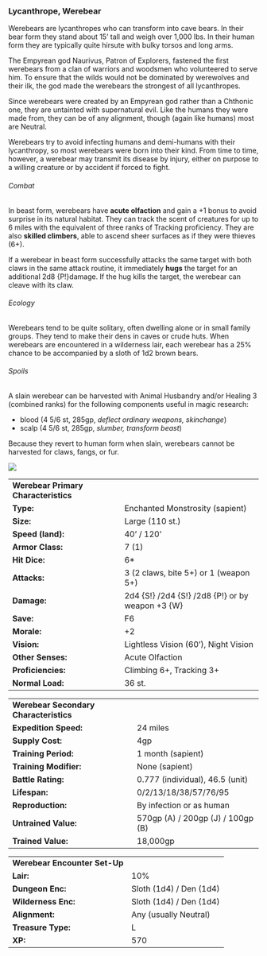 ### Lycanthrope, Werebear

Werebears are lycanthropes who can transform into cave bears. In their bear form they stand about 15’ tall and weigh over 1,000 lbs. In their human form they are typically quite hirsute with bulky torsos and long arms.

The Empyrean god Naurivus, Patron of Explorers, fastened the first werebears from a clan of warriors and woodsmen who volunteered to serve him. To ensure that the wilds would not be dominated by werewolves and their ilk, the god made the werebears the strongest of all lycanthropes.

Since werebears were created by an Empyrean god rather than a Chthonic one, they are untainted with supernatural evil. Like the humans they were made from, they can be of any alignment, though (again like humans) most are Neutral.

Werebears try to avoid infecting humans and demi-humans with their lycanthropy, so most werebears were born into their kind. From time to time, however, a werebear may transmit its disease by injury, either on purpose to a willing creature or by accident if forced to fight.

###### Combat

In beast form, werebears have **acute olfaction** and gain a +1 bonus to avoid surprise in its natural habitat. They can track the scent of creatures for up to 6 miles with the equivalent of three ranks of Tracking proficiency. They are also **skilled climbers**, able to ascend sheer surfaces as if they were thieves (6+).

If a werebear in beast form successfully attacks the same target with both claws in the same attack routine, it immediately **hugs** the target for an additional 2d8 {P!}damage. If the hug kills the target, the werebear can cleave with its claw.

###### Ecology

Werebears tend to be quite solitary, often dwelling alone or in small family groups. They tend to make their dens in caves or crude huts. When werebears are encountered in a wilderness lair, each werebear has a 25% chance to be accompanied by a sloth of 1d2 brown bears.

###### Spoils

A slain werebear can be harvested with Animal Husbandry and/or Healing 3 (combined ranks) for the following components useful in magic research:

* blood (4 5/6 st, 285gp, *deflect ordinary weapons, skinchange*)
* scalp (4 5/6 st, 285gp, *slumber, transform beast*)

Because they revert to human form when slain, werebears cannot be harvested for claws, fangs, or fur.

![](data:image/png;base64...)

|  |  |
| --- | --- |
| **Werebear Primary Characteristics** | |
| **Type:** | Enchanted Monstrosity (sapient) |
| **Size:** | Large (110 st.) |
| **Speed (land):** | 40’ / 120’ |
| **Armor Class:** | 7 (1) |
| **Hit Dice:** | 6\* |
| **Attacks:** | 3 (2 claws, bite 5+) or 1 (weapon 5+) |
| **Damage:** | 2d4 {S!} /2d4 {S!} /2d8 {P!} or  by weapon +3 {W} |
| **Save:** | F6 |
| **Morale:** | +2 |
| **Vision:** | Lightless Vision (60’), Night Vision |
| **Other Senses:** | Acute Olfaction |
| **Proficiencies:** | Climbing 6+, Tracking 3+ |
| **Normal Load:** | 36 st. |

|  |  |
| --- | --- |
| **Werebear Secondary Characteristics** | |
| **Expedition Speed:** | 24 miles |
| **Supply Cost:** | 4gp |
| **Training Period:** | 1 month (sapient) |
| **Training Modifier:** | None (sapient) |
| **Battle Rating:** | 0.777 (individual), 46.5 (unit) |
| **Lifespan:** | 0/2/13/18/38/57/76/95 |
| **Reproduction:** | By infection or as human |
| **Untrained Value:** | 570gp (A) / 200gp (J) / 100gp (B) |
| **Trained Value:** | 18,000gp |

|  |  |
| --- | --- |
| **Werebear Encounter Set-Up** | |
| **Lair:** | 10% |
| **Dungeon Enc:** | Sloth (1d4) / Den (1d4) |
| **Wilderness Enc:** | Sloth (1d4) / Den (1d4) |
| **Alignment:** | Any (usually Neutral) |
| **Treasure Type:** | L |
| **XP:** | 570 |
